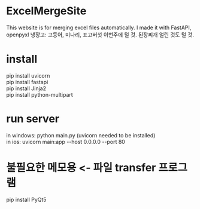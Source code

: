 # ExcelMergeSite
This website is for merging excel files automatically. I made it with FastAPI, openpyxl
냉장고: 고등어, 미나리, 표고버섯 이번주에 털 것.
된장찌개 얼린 것도 털 것.


# install
pip install uvicorn  
pip install fastapi  
pip install Jinja2  
pip install python-multipart

# run server
in windows: python main.py (uvicorn needed to be installed)  
in ios: uvicorn main:app --host 0.0.0.0 --port 80  

# 불필요한 메모용 <- 파일 transfer 프로그램
pip install PyQt5  